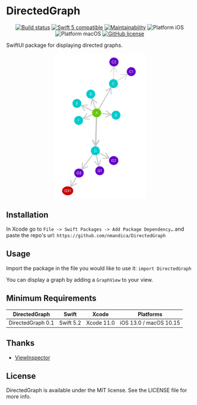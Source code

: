 # DirectedGraph

<p align="center">
<a href="https://travis-ci.org/nmandica/DirectedGraph"><img src="https://travis-ci.org/nmandica/DirectedGraph.svg?branch=master" alt="Build status" /></a>
<a href="https://developer.apple.com/swift"><img src="https://img.shields.io/badge/swift5-compatible-4BC51D.svg?style=flat" alt="Swift 5 compatible" /></a>
<a href="https://codeclimate.com/github/nmandica/DirectedGraph/maintainability"><img src="https://api.codeclimate.com/v1/badges/3033680095c8ffe30f08/maintainability" alt="Maintainability" /></a>
<img src="https://img.shields.io/badge/platform-iOS-blue.svg?style=flat" alt="Platform iOS" />
<img src="https://img.shields.io/badge/platform-macOS-blue.svg?style=flat" alt="Platform macOS" />
<a href="https://github.com/nmandica/DirectedGraph/blob/master/LICENSE"><img alt="GitHub license" src="https://img.shields.io/github/license/nmandica/DirectedGraph?color=blue"></a>
</p>

SwiftUI package for displaying directed graphs.

<p align="center">
<img src="./Media/Example1.png" alt="DirectedGraph example" width="250"/>
</p>

## Installation

In Xcode go to `File -> Swift Packages -> Add Package Dependency…` and paste the repo's url: `https://github.com/nmandica/DirectedGraph`

## Usage

Import the package in the file you would like to use it: `import DirectedGraph`

You can display a graph by adding a `GraphView` to your view.

## Minimum Requirements

| DirectedGraph         | Swift         | Xcode           | Platforms                          |
|------------------------|-------------|----------------|------------------------------|
| DirectedGraph 0.1   | Swift 5.2   | Xcode 11.0   | iOS 13.0 / macOS 10.15  |

## Thanks

- [ViewInspector](https://github.com/nalexn/ViewInspector)

## License

DirectedGraph is available under the MIT license. See the LICENSE file for more info.
